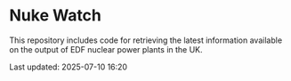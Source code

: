 # Nuke Watch

This repository includes code for retrieving the latest information available on the output of EDF nuclear power plants in the UK.

Last updated: 2025-07-10 16:20